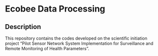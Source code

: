 # Ecobee Data Processing

## Description

This repository contains the codes developed on the scientific initiation project “Pilot Sensor Network System Implementation for Surveillance and Remote Monitoring of Health Parameters”.
